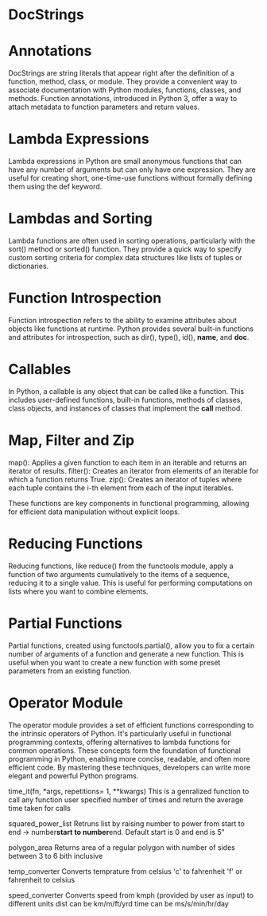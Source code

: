 # DocStrings
# Annotations

DocStrings are string literals that appear right after the definition of a function, method, class, or module. They provide a convenient way to associate documentation with Python modules, functions, classes, and methods. Function annotations, introduced in Python 3, offer a way to attach metadata to function parameters and return values.

# Lambda Expressions

Lambda expressions in Python are small anonymous functions that can have any number of arguments but can only have one expression. They are useful for creating short, one-time-use functions without formally defining them using the def keyword.

# Lambdas and Sorting

Lambda functions are often used in sorting operations, particularly with the sort() method or sorted() function. They provide a quick way to specify custom sorting criteria for complex data structures like lists of tuples or dictionaries.

# Function Introspection

Function introspection refers to the ability to examine attributes about objects like functions at runtime. Python provides several built-in functions and attributes for introspection, such as dir(), type(), id(), __name__, and __doc__.

# Callables

In Python, a callable is any object that can be called like a function. This includes user-defined functions, built-in functions, methods of classes, class objects, and instances of classes that implement the __call__ method.

# Map, Filter and Zip

map(): Applies a given function to each item in an iterable and returns an iterator of results.
filter(): Creates an iterator from elements of an iterable for which a function returns True.
zip(): Creates an iterator of tuples where each tuple contains the i-th element from each of the input iterables.

These functions are key components in functional programming, allowing for efficient data manipulation without explicit loops.

# Reducing Functions

Reducing functions, like reduce() from the functools module, apply a function of two arguments cumulatively to the items of a sequence, reducing it to a single value. This is useful for performing computations on lists where you want to combine elements.

# Partial Functions

Partial functions, created using functools.partial(), allow you to fix a certain number of arguments of a function and generate a new function. This is useful when you want to create a new function with some preset parameters from an existing function.

# Operator Module

The operator module provides a set of efficient functions corresponding to the intrinsic operators of Python. It's particularly useful in functional programming contexts, offering alternatives to lambda functions for common operations.
These concepts form the foundation of functional programming in Python, enabling more concise, readable, and often more efficient code. By mastering these techniques, developers can write more elegant and powerful Python programs.

time_it(fn, *args, repetitions= 1, **kwargs)
This is a genralized function to call any function user specified number of times and return the average time taken for calls

squared_power_list
Retruns list by raising number to power from start to end -> number**start to number**end. Default start is 0 and end is 5"

polygon_area
Returns area of a regular polygon with number of sides between 3 to 6 bith inclusive

temp_converter 
Converts temprature from celsius 'c' to fahrenheit 'f' or fahrenheit to celsius

speed_converter
Converts speed from kmph (provided by user as input) to different units dist can be km/m/ft/yrd time can be ms/s/min/hr/day